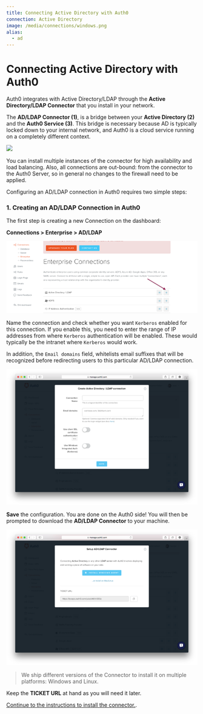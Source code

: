 ```yaml
---
title: Connecting Active Directory with Auth0
connection: Active Directory
image: /media/connections/windows.png
alias:
  - ad
---
```



# Connecting Active Directory with Auth0

Auth0 integrates with Active Directory/LDAP through the __Active Directory/LDAP Connector__ that you install in your network.

The __AD/LDAP Connector (1)__, is a bridge between your __Active Directory (2)__  and the __Auth0 Service (3)__. This bridge is necessary because AD is typically locked down to your internal network, and Auth0 is a cloud service running on a completely different context.

<img src="https://docs.google.com/drawings/d/1X30jQAsatQTibLXgxKgDanbCH1RJ9ZAfoDmHV33jdBY/pub?w=630&amp;h=526">

You can install multiple instances of the connector for high availability and load balancing. Also, all connections are out-bound: from the connector to the Auth0 Server, so in general no changes to the firewall need to be applied.

Configuring an AD/LDAP connection in Auth0 requires two simple steps:

### 1. Creating an AD/LDAP Connection in Auth0

The first step is creating a new Connection on the dashboard:

__Connections > Enterprise > AD/LDAP__

![](/media/articles/connections/enterprise/active-directory/ldap-create.png)

Name the connection and check whether you want `Kerberos` enabled for this connection. If you enable this, you need to enter the range of IP addresses from where `Kerberos` authentication will be enabled. These would typically be the intranet where `Kerberos` would work.

In addition, the `Email domains` field, whitelists email suffixes that will be recognized before redirecting users to this particular AD/LDAP connection.

![](/media/articles/connections/enterprise/active-directory/ldap-create-2.png)

__Save__ the configuration. You are done on the Auth0 side! You will then be prompted to download the __AD/LDAP Connector__ to your machine.

![](/media/articles/connections/enterprise/active-directory/ldap-create-3.png)

> We ship different versions of the Connector to install it on multiple platforms: Windows and Linux.

Keep the __TICKET URL__ at hand as you will need it later.

[Continue to the instructions to install the connector.](/connector).
